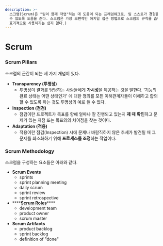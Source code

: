```yaml
---
description: >-
  스크럼(Scrum)은 "팀이 함께 작업"하는 데 도움이 되는 프레임워크로, 팀 스스로가 경험을 통해 배우고 문제를 해결하면서 지속해서 개선할
  수 있도록 도움을 준다. 스크럼은 가장 보편적인 애자일 접근 방법으로 스크럼의 규칙을 습득하는 것은 매우 직관적이고 쉽다. (그러나 스크럼을
  효과적으로 사용하기는 쉽지 않다.)
---
```


# Scrum

### Scrum Pillars

스크럼의 근간이 되는 세 가지 개념이 있다. 

* **Transparency \(투명성\)**
  * 투명성이 결과를 담당하는 사람들에게 **가시성**을 제공하는 것을 말한다. '기능의 완료 상태는 어떤 상태인가' 에 대한 정의를 모든 이해관계자들이 이해하고 합의할 수 있도록 하는 것도 투명성의 예로 들 수 있다.
* **Inspection \(점검\)**
  * 점검이란 프로젝트가 목표를 향해 얼마나 잘 진행되고 있는지 **제 때** **확인**하고 문제가 있는 지점 또는 목표와의 차이점을 찾는 것이다.
* **Adaptation \(적용\)**
  * 적용이란 점검\(Inspection\) 시에 문제나 바람직하지 않은 추세가 발견될 때 그 문제를 최소화하기 위해 **프로세스를 조정**하는 작업이다.

### Scrum Methodology

스크럼을 구성하는 요소들은 아래와 같다. 

* **Scrum Events**
  * sprints
  * sprint planning meeting
  * daily scrum
  * sprint review
  * sprint retrospective
* \*\*\*\*[**Scrum Roles**](scrum-roles.md)\*\*\*\*
  * development team
  * product owner
  * scrum master
* **Scrum Artifacts**
  * product backlog
  * sprint backlog
  * definition of "done"

